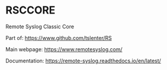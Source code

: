 # RSCCORE
Remote Syslog Classic Core

Part of: https://www.github.com/tslenter/RS

Main webpage: https://www.remotesyslog.com/

Documentation: https://remote-syslog.readthedocs.io/en/latest/
